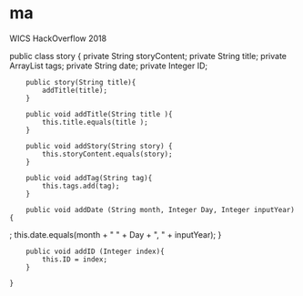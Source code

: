 # ma
WICS HackOverflow 2018


 public class story {
        private String storyContent;
        private String title;
        private ArrayList<String> tags;
        private String date;
        private Integer ID;

        public story(String title){
            addTitle(title);
        }

        public void addTitle(String title ){
            this.title.equals(title );
        }

        public void addStory(String story) {
            this.storyContent.equals(story);
        }

        public void addTag(String tag){
            this.tags.add(tag);
        }

        public void addDate (String month, Integer Day, Integer inputYear){
;            this.date.equals(month + " " + Day + ", " + inputYear);
        }

        public void addID (Integer index){
            this.ID = index;
        }

    }
